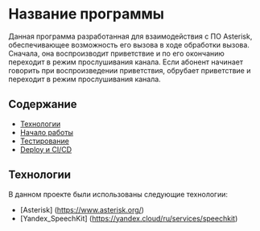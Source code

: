 # Название программы

Данная программа разработанная для взаимодействия с ПО Asterisk, обеспечивающее возможность его вызова в ходе обработки вызова. Сначала, она воспроизводит приветствие и по его окончанию переходит в режим прослушивания канала. Если абонент начинает говорить при воспроизведении приветствия, обрубает приветствие и переходит в режим прослушивания канала.

## Содержание
- [Технологии](#технологии)
- [Начало работы](#начало-работы)
- [Тестирование](#тестирование)
- [Deploy и CI/CD](#deploy-и-ci/cd)

## Технологии

В данном проекте были использованы следующие технологии:
- [Asterisk] (https://www.asterisk.org/)
- [Yandex_SpeechKit] (https://yandex.cloud/ru/services/speechkit)

